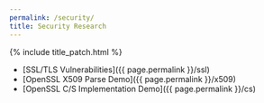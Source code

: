 ```yaml
---
permalink: /security/
title: Security Research
---
```

{% include title_patch.html %}

- [SSL/TLS Vulnerabilities]({{ page.permalink }}/ssl)
- [OpenSSL X509 Parse Demo]({{ page.permalink }}/x509)
- [OpenSSL C/S Implementation Demo]({{ page.permalink }}/cs)